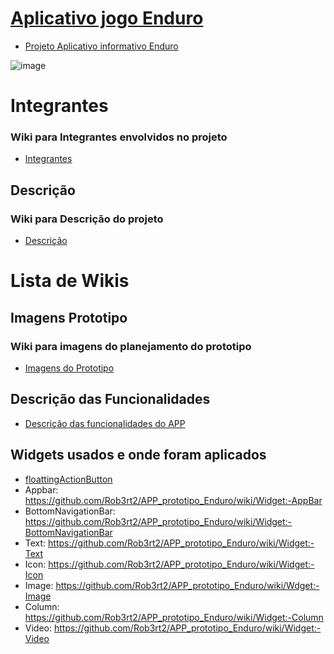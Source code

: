 # <a href="https://github.com/Rob3rt2/APP_prototipo_Enduro/wiki">Aplicativo jogo Enduro<a>


- <a href="https://github.com/Rob3rt2/APP_prototipo_Enduro/wiki/Nome-do-Projeto">Projeto Aplicativo informativo Enduro<a>

![image](https://github.com/Rob3rt2/APP_prototipo_Enduro/assets/127865166/6724de15-637d-4b60-bb82-c949a33d55e6)
# Integrantes
### Wiki para Integrantes envolvidos no projeto
- <a href="https://github.com/Rob3rt2/APP_prototipo_Enduro/wiki/Integrantes">Integrantes<a>
  
  
## Descrição

### Wiki para Descrição do projeto

- <a href="https://github.com/Rob3rt2/APP_prototipo_Enduro/wiki/Descrição-do-projeto">Descrição<a>

#  Lista de Wikis

## Imagens Prototipo
### Wiki para imagens do planejamento do prototipo
- <a href="https://github.com/Rob3rt2/APP_prototipo_Enduro/wiki/Imagens-do-Prototipo">Imagens do Prototipo<a>

## Descrição das Funcionalidades

- <a href="https://github.com/Rob3rt2/APP_prototipo_Enduro/wiki/Descrição-de-suas-funcionalidades"> Descrição das funcionalidades do APP<a>
  
## Widgets usados e onde foram aplicados
- <a href="https://github.com/Rob3rt2/APP_prototipo_Enduro/wiki/Widget:-FloattingActionButton">floattingActionButton<a>
- Appbar: https://github.com/Rob3rt2/APP_prototipo_Enduro/wiki/Widget:-AppBar
- BottomNavigationBar: https://github.com/Rob3rt2/APP_prototipo_Enduro/wiki/Widget:-BottomNavigationBar
- Text: https://github.com/Rob3rt2/APP_prototipo_Enduro/wiki/Widget:-Text
- Icon: https://github.com/Rob3rt2/APP_prototipo_Enduro/wiki/Widget:-Icon
- Image: https://github.com/Rob3rt2/APP_prototipo_Enduro/wiki/Wdget:-Image
- Column: https://github.com/Rob3rt2/APP_prototipo_Enduro/wiki/Widget:-Column
- Video: https://github.com/Rob3rt2/APP_prototipo_Enduro/wiki/Widget:-Video
